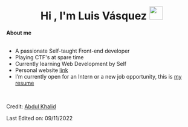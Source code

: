 <h1 align="center"><b>Hi , I'm Luis Vásquez </b><img src="https://media.giphy.com/media/hvRJCLFzcasrR4ia7z/giphy.gif" width="35"></h1>

**About me**
<br>
<br>

- A passionate Self-taught Front-end developer
- Playing CTF's at spare time
- Currently learning Web Development by Self
- Personal website [link](https://)
- I’m currently open for an Intern or a new job opportunity, this is [my resume]()






<br>

Credit: [Abdul Khalid](https://github.com/Lvasquez13)

Last Edited on: 09/11/2022

<br><br>
